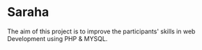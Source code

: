 # Saraha

The aim of this project is to improve the participants' skills in web Development using PHP & MYSQL.
